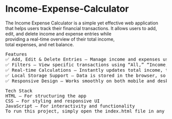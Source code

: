 # Income-Expense-Calculator<br>
The Income Expense Calculator is a simple yet effective web application that helps users track their financial transactions. It allows users to add, edit, and delete income and expense entries while <br>providing a real-time overview of their total income,<br> total expenses, and net balance.
<pre>
Features
✅ Add, Edit & Delete Entries – Manage income and expenses using CRUD operations.
✅ Filters – View specific transactions using “All,” “Income,” and “Expense” filters.
✅ Real-time Calculations – Instantly updates total income, total expenses, and net balance.
✅ Local Storage Support – Data is stored in the browser, so it remains even after refreshing the page.
✅ Responsive Design – Works smoothly on both mobile and desktop devices.
</pre>
<pre>
Tech Stack
HTML – For structuring the app
CSS – For styling and responsive UI
JavaScript – For interactivity and functionality
To run this project, simply open the index.html file in any modern browser. 🚀
</pre>



